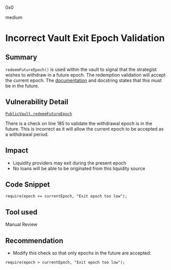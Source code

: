 0x0

medium

# Incorrect Vault Exit Epoch Validation

## Summary

`redeemFutureEpoch()` is used within the vault to signal that the strategist wishes to withdraw in a future epoch. The redemption validation will accept the current epoch. The [documentation](https://docs.astaria.xyz/docs/protocol-mechanics/epochs) and docstring states that this must be in the future.

## Vulnerability Detail

[`PublicVault.redeemFutureEpoch`](https://github.com/sherlock-audit/2022-10-astaria/blob/main/src/PublicVault.sol#L185)

There is a check on line 185 to validate the withdrawal epoch is in the future. This is incorrect as it will allow the current epoch to be accepted as a withdrawal period.  

## Impact

- Liquidity providers may exit during the present epoch
- No loans will be able to be originated from this liquidity source 

## Code Snippet

```solidity
require(epoch >= currentEpoch, "Exit epoch too low");
```

## Tool used

Manual Review

## Recommendation

- Modify this check so that only epochs in the future are accepted:

```solidity
require(epoch > currentEpoch, "Exit epoch too low");
```

